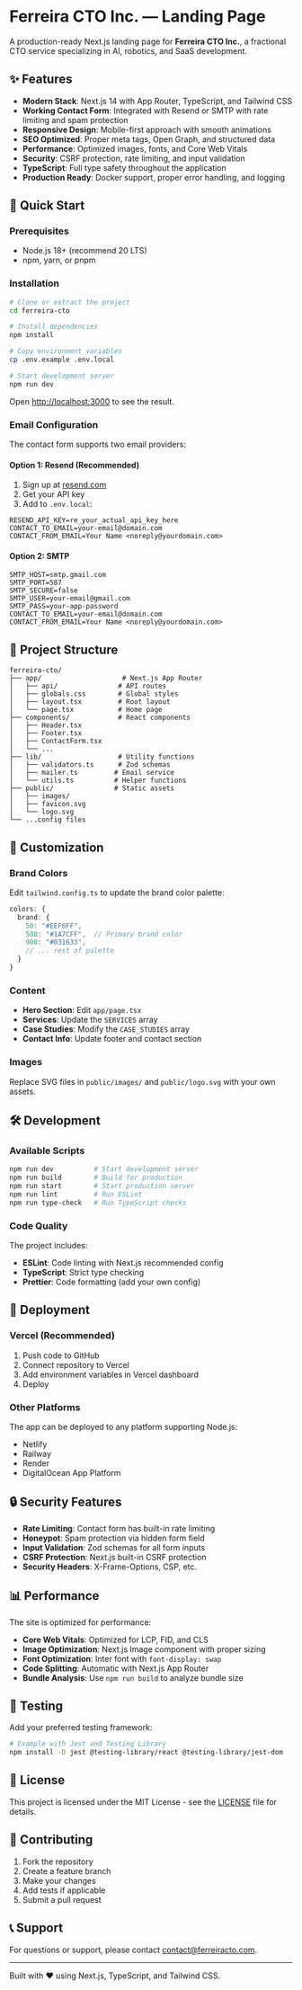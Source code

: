# Ferreira CTO Inc. — Landing Page

A production-ready Next.js landing page for **Ferreira CTO Inc.**, a fractional CTO service specializing in AI, robotics, and SaaS development.

## ✨ Features

- **Modern Stack**: Next.js 14 with App Router, TypeScript, and Tailwind CSS
- **Working Contact Form**: Integrated with Resend or SMTP with rate limiting and spam protection
- **Responsive Design**: Mobile-first approach with smooth animations
- **SEO Optimized**: Proper meta tags, Open Graph, and structured data
- **Performance**: Optimized images, fonts, and Core Web Vitals
- **Security**: CSRF protection, rate limiting, and input validation
- **TypeScript**: Full type safety throughout the application
- **Production Ready**: Docker support, proper error handling, and logging

## 🚀 Quick Start

### Prerequisites

- Node.js 18+ (recommend 20 LTS)
- npm, yarn, or pnpm

### Installation

```bash
# Clone or extract the project
cd ferreira-cto

# Install dependencies
npm install

# Copy environment variables
cp .env.example .env.local

# Start development server
npm run dev
```

Open [http://localhost:3000](http://localhost:3000) to see the result.

### Email Configuration

The contact form supports two email providers:

#### Option 1: Resend (Recommended)

1. Sign up at [resend.com](https://resend.com)
2. Get your API key
3. Add to `.env.local`:

```env
RESEND_API_KEY=re_your_actual_api_key_here
CONTACT_TO_EMAIL=your-email@domain.com
CONTACT_FROM_EMAIL=Your Name <noreply@yourdomain.com>
```

#### Option 2: SMTP

```env
SMTP_HOST=smtp.gmail.com
SMTP_PORT=587
SMTP_SECURE=false
SMTP_USER=your-email@gmail.com
SMTP_PASS=your-app-password
CONTACT_TO_EMAIL=your-email@domain.com
CONTACT_FROM_EMAIL=Your Name <noreply@yourdomain.com>
```

## 📁 Project Structure

```
ferreira-cto/
├── app/                    # Next.js App Router
│   ├── api/               # API routes
│   ├── globals.css        # Global styles
│   ├── layout.tsx         # Root layout
│   └── page.tsx           # Home page
├── components/            # React components
│   ├── Header.tsx
│   ├── Footer.tsx
│   ├── ContactForm.tsx
│   └── ...
├── lib/                   # Utility functions
│   ├── validators.ts      # Zod schemas
│   ├── mailer.ts         # Email service
│   └── utils.ts          # Helper functions
├── public/               # Static assets
│   ├── images/
│   ├── favicon.svg
│   └── logo.svg
└── ...config files
```

## 🎨 Customization

### Brand Colors

Edit `tailwind.config.ts` to update the brand color palette:

```typescript
colors: {
  brand: {
    50: "#EEF6FF",
    500: "#1A7CFF",  // Primary brand color
    900: "#031633",
    // ... rest of palette
  }
}
```

### Content

- **Hero Section**: Edit `app/page.tsx`
- **Services**: Update the `SERVICES` array
- **Case Studies**: Modify the `CASE_STUDIES` array
- **Contact Info**: Update footer and contact section

### Images

Replace SVG files in `public/images/` and `public/logo.svg` with your own assets.

## 🛠️ Development

### Available Scripts

```bash
npm run dev          # Start development server
npm run build        # Build for production
npm run start        # Start production server
npm run lint         # Run ESLint
npm run type-check   # Run TypeScript checks
```

### Code Quality

The project includes:

- **ESLint**: Code linting with Next.js recommended config
- **TypeScript**: Strict type checking
- **Prettier**: Code formatting (add your own config)

## 🚀 Deployment

### Vercel (Recommended)

1. Push code to GitHub
2. Connect repository to Vercel
3. Add environment variables in Vercel dashboard
4. Deploy

### Other Platforms

The app can be deployed to any platform supporting Node.js:

- Netlify
- Railway
- Render
- DigitalOcean App Platform

## 🔒 Security Features

- **Rate Limiting**: Contact form has built-in rate limiting
- **Honeypot**: Spam protection via hidden form field
- **Input Validation**: Zod schemas for all form inputs
- **CSRF Protection**: Next.js built-in CSRF protection
- **Security Headers**: X-Frame-Options, CSP, etc.

## 📊 Performance

The site is optimized for performance:

- **Core Web Vitals**: Optimized for LCP, FID, and CLS
- **Image Optimization**: Next.js Image component with proper sizing
- **Font Optimization**: Inter font with `font-display: swap`
- **Code Splitting**: Automatic with Next.js App Router
- **Bundle Analysis**: Use `npm run build` to analyze bundle size

## 🧪 Testing

Add your preferred testing framework:

```bash
# Example with Jest and Testing Library
npm install -D jest @testing-library/react @testing-library/jest-dom
```

## 📝 License

This project is licensed under the MIT License - see the [LICENSE](LICENSE) file for details.

## 🤝 Contributing

1. Fork the repository
2. Create a feature branch
3. Make your changes
4. Add tests if applicable
5. Submit a pull request

## 📞 Support

For questions or support, please contact [contact@ferreiracto.com](mailto:contact@ferreiracto.com).

---

Built with ❤️ using Next.js, TypeScript, and Tailwind CSS.